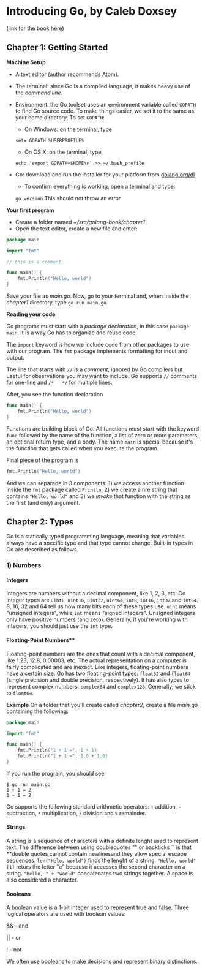 # Introducing Go, by Caleb Doxsey
(link for the book [here](http://shop.oreilly.com/product/0636920046516.do))

## Chapter 1: Getting Started
**Machine Setup**
- A text editor (author recommends Atom).
- The terminal: since Go is a compiled language, it makes heavy use of the *command line*.
- Environment: the Go toolset uses an environment variable called `GOPATH` to find Go source code. To make things easier, we set it to the same as your home directory. To set `GOPATH`:
    - On Windows: on the terminal, type

    `setx GOPATH %USERPROFILE%`
    - On OS X: on the terminal, type

    `echo 'export GOPATH=$HOME\n' >> ~/.bash_profile`
- Go: download and run the installer for your platform from [golang.org/dl](http://golang.org/dl)
    - To confirm everything is working, open a terminal and type:

    `go version`
    This should not throw an error.

**Your first program**

- Create a folder named *~/src/golang-book/chapter1*
- Open the text editor, create a new file and enter:

```go
package main

import "fmt"

// this is a comment

func main() {
    fmt.Println("Hello, world")
}
```

Save your file as *main.go*.
Now, go to your terminal and, when inside the *chapter1* directory, type `go run main.go`.

**Reading your code**

Go programs must start with a *package declaration*, in this case `package main`. It is a way Go has to organize and reuse code.

The `import` keyword is how we include code from other packages to use with our program. The `fmt` package implements formatting for inout and output.

The line that starts with `//` is a *comment*, ignored by Go compilers but useful for observations you may want to include. Go supports `//` comments for one-line and `/*   */` for multiple lines.

After, you see the function declaration

```go
func main() {
    fmt.Println("Hello, world")
}
```

Functions are building block of Go. All functions must start with the keyword `func` followed by the name of the function, a list of zero or more parameters, an optional return type, and a body.
The name `main` is special because it's the function that gets called when you execute the program.

Final piece of the program is 

```go
fmt.Println("Hello, world")
```

And we can separade in 3 components: 1) we access another function inside the `fmt` package called `Println`; 2) we create a nre string that contains `"Hello, world"` and 3) we *invoke* that function with the string as the first (and only) argument.

## Chapter 2: Types
Go is a statically typed programming language, meaning that variables always have a specific type and that type cannot change.
Built-in types in Go are described as follows.

### 1) Numbers
#### Integers
Integers are numbers without a decimal component, like 1, 2, 3, etc.
Go integer types are `uint8`, `uint16`, `uint32`, `uint64`, `int8`, `int16`, `int32` and `int64`. 8, 16, 32 and 64 tell us how many bits each of these types use. `uint` means "unsigned integers", while `int` means "signed integers". Unsigned integers only have positive numbers (and zero).
Generally, if you're working with integers, you should just use the `int` type.

#### Floating-Point Numbers**
Floating-point numbers are the ones that count with a decimal component, like 1.23, 12.8, 0.00003, etc.
The actual representation on a computer is fairly complicated and are inexact.
Like integers, floating-point numbers have a certain size.
Go has two floating-point types: `float32` and `float64` (single precision and double precision, respectively).
It has also types to represent complex numbers: `complex64` and `complex128`.
Generally, we stick to `float64`.

**Example**
On a folder that you'll create called *chapter2*, create a file *main.go* containing the following:

```go
package main

import "fmt"

func main() {
    fmt.Println("1 + 1 =", 1 + 1)
    fmt.Println("1 + 1 =", 1.0 + 1.0)
}
```
If you run the program, you should see

```shell
$ go run main.go
1 + 1 = 2
1 + 1 = 2
```

Go supports the following standard arithmetic operators: `+` addition, `-` subtraction, `*` multiplication, `/` division and `%` remainder.

#### Strings
A string is a sequence of characters with a definite lenght used to represent text.
The difference between using doublequotes "" or backticks `` is that **double quotes cannot contain newlinesand they allow special escape sequences.
`len("Helo, world")` finds the lenght of a string.
`"Hello, world"[1]` returs the letter "e" because it accesses the second character on a string.
`"Hello, " + "world"` concatenates two strings together.
A space is also considered a character.

#### Booleans
A boolean value is a 1-bit integer used to represent true and false. Three logical operators are used with boolean values:

&& - and

|| - or

! - not

We often use booleans to make decisions and represent binary distinctions.
